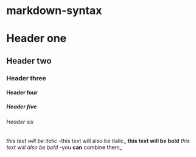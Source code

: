 # markdown-syntax
# Header one
## Header two
### Header three
#### Header four
##### Header five
###### Header six
*this text will be italic*
-this text will also be italic_
**this text will be bold**
_this text will also be bold_
-you **can** combine them_

